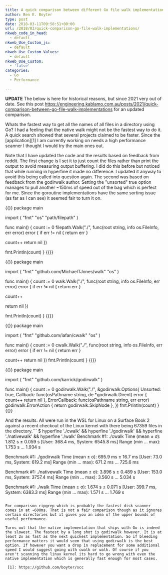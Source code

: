 ```yaml
---
title: A quick comparison between different Go file walk implementations
author: Ben E. Boyter
type: post
date: 2018-03-11T09:58:51+00:00
url: /2018/03/quick-comparison-go-file-walk-implementations/
nkweb_code_in_head:
  - default
nkweb_Use_Custom_js:
  - default
nkweb_Use_Custom_Values:
  - default
nkweb_Use_Custom:
  - 'false'
categories:
  - Go
  - Performance

---
```


**UPDATE** The below is here for historical reasons, but since 2021 very out of date. See this post <https://engineering.kablamo.com.au/posts/2021/quick-comparison-between-go-file-walk-implementations> for an updated comparison.

Whats the fastest way to get all the names of all files in a directory using Go? I had a feeling that the native walk might not be the fastest way to do it. A quick search showed that several projects claimed to be faster. Since the [application][1] I am currently working on needs a high performance scanner I thought I would try the main ones out.

Note that I have updated the code and the results based on feedback from reddit. The first change is I set it to just count the files rather than print the output to avoid measuring output buffering. I did do this before but noticed that while running in hyperfine it made no difference. I updated it anyway to avoid this being called into question again. The second was based on feedback from the godirwalk author. Setting the "unsorted" true option manages to pull another ~150ms of speed out of the bag which is perfect for me. Since the goroutine implementations have the same sorting issue (as far as I can see) it seemed fair to turn it on.

{{<highlight go>}}
package main

import (
 "fmt"
 "os"
 "path/filepath"
)

func main() {
 count := 0
 filepath.Walk("./", func(root string, info os.FileInfo, err error) error {
  if err != nil {
   return err
  }

  count++
  return nil
 })

 fmt.Println(count)
}
{{</highlight>}}

{{<highlight go>}}
package main

import (
 "fmt"
 "github.com/MichaelTJones/walk"
 "os"
)

func main() {
 count := 0
 walk.Walk("./", func(root string, info os.FileInfo, err error) error {
  if err != nil {
   return err
  }

  count++

  return nil
 })

 fmt.Println(count)
}
{{</highlight>}}

{{<highlight go>}}
package main

import (
 "fmt"
 "github.com/iafan/cwalk"
 "os"
)

func main() {
 count := 0
 cwalk.Walk("./", func(root string, info os.FileInfo, err error) error {
  if err != nil {
   return err
  }

  count++
  return nil
 })
 fmt.Println(count)
}
{{</highlight>}}

{{<highlight go>}}
package main

import (
 "fmt"
 "github.com/karrick/godirwalk"
)

func main() {
 count := 0
 godirwalk.Walk("./", &godirwalk.Options{
  Unsorted: true,
  Callback: func(osPathname string, de *godirwalk.Dirent) error {
   count++
   return nil
  },
  ErrorCallback: func(osPathname string, err error) godirwalk.ErrorAction {
   return godirwalk.SkipNode
  },
 })
 fmt.Println(count)
}
{{</highlight>}}

And the results. All were run in the WSL for Linux on a Surface Book 2 against a recent checkout of the Linux kernel with there being 67359 files in the directory.```
$ hyperfine './cwalk' && hyperfine './godirwalk' && hyperfine './nativewalk' && hyperfine './walk'
Benchmark #1: ./cwalk
  Time (mean ± σ):      1.812 s ±  0.059 s    [User: 368.4 ms, System: 6545.8 ms]
  Range (min … max):    1.753 s …  1.934 s

Benchmark #1: ./godirwalk
  Time (mean ± σ):     695.9 ms ±  16.7 ms    [User: 73.0 ms, System: 619.2 ms]
  Range (min … max):   671.2 ms … 725.6 ms

Benchmark #1: ./nativewalk
  Time (mean ± σ):      3.896 s ±  0.489 s    [User: 153.0 ms, System: 3757.4 ms]
  Range (min … max):    3.560 s …  5.034 s

Benchmark #1: ./walk
  Time (mean ± σ):      1.674 s ±  0.071 s    [User: 399.7 ms, System: 6383.3 ms]
  Range (min … max):    1.571 s …  1.769 s

```

For comparison ripgrep which is probably the fastest disk scanner comes in at ~600ms. That is not a fair comparison though as it ignores certain directories but it gives you an idea of the upper bounds of useful performance.

Turns out that the native implementation that ships with Go is indeed the slowest. The fastest by a long shot is godirwalk however. It is at least 2x as fast as the next quickest implementation. So if bleeding performance matters it would seem that using godirwalk is the best option. If however you want a drop in replacement for some additional speed I would suggest going with cwalk or walk. Of course if you aren't scanning the linux kernel its hard to go wrong with even the native implementation which is generally fast enough for most cases.

 [1]: https://github.com/boyter/scc
